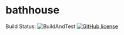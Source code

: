 # bathhouse 
Build Status: ![BuildAndTest](https://github.com/chukhuck/bathhouse/workflows/BuildAndTest/badge.svg?branch=main)
[![GitHub license](https://img.shields.io/github/license/Naereen/StrapDown.js.svg)](https://github.com/chukhuck/bathhouse/blob/master/LICENSE)

